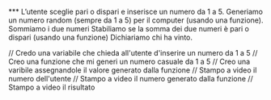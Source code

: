 *** L’utente sceglie pari o dispari e inserisce un numero da 1 a 5.
    Generiamo un numero random (sempre da 1 a 5) per il computer (usando una funzione).
    Sommiamo i due numeri
    Stabiliamo se la somma dei due numeri è pari o dispari (usando una funzione)
    Dichiariamo chi ha vinto.

// Credo una variabile che chieda all'utente d'inserire un numero da 1 a 5
// Creo una funzione che mi generi un numero casuale da 1 a 5
// Creo una varibile assegnandole il valore generato dalla funzione
// Stampo a video il numero dell'utente
// Stampo a video il numero generato dalla funzione
// Stampo a video il risultato
